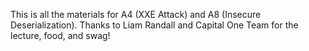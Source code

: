 This is all the materials for A4 (XXE Attack) and A8 (Insecure Deserialization). Thanks to Liam Randall and Capital One Team for the lecture, food, and swag!

